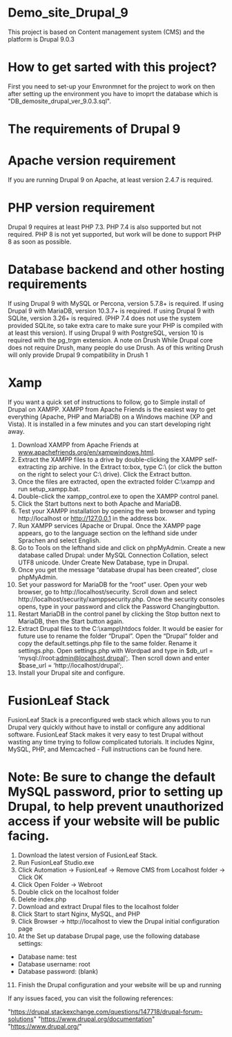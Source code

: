 # Demo_site_Drupal_9
This project is based on Content management system (CMS) and the platform is Drupal 9.0.3

# How to get sarted with this project?
First you need to set-up your Envronmnet for the project to work on then after setting up the environment you have to imoprt the database which is "DB_demosite_drupal_ver_9.0.3.sql".

# The requirements of Drupal 9

# Apache version requirement
If you are running Drupal 9 on Apache, at least version 2.4.7 is required.

# PHP version requirement
Drupal 9 requires at least PHP 7.3. PHP 7.4 is also supported but not required. PHP 8 is not yet supported, but work will be done to support PHP 8 as soon as possible.

# Database backend and other hosting requirements
If using Drupal 9 with MySQL or Percona, version 5.7.8+ is required.
If using Drupal 9 with MariaDB, version 10.3.7+ is required.
If using Drupal 9 with SQLite, version 3.26+ is required. (PHP 7.4 does not use the system provided SQLite, so take extra care to make sure your PHP is compiled with at least this version).
If using Drupal 9 with PostgreSQL, version 10 is required with the pg_trgm extension. 
A note on Drush
While Drupal core does not require Drush, many people do use Drush. As of this writing Drush will only provide Drupal 9 compatibility in Drush 1

# Xamp
If you want a quick set of instructions to follow, go to Simple install of Drupal on XAMPP. XAMPP from Apache Friends is the easiest way to get everything (Apache, PHP and MariaDB) on a Windows machine (XP and Vista). It is installed in a few minutes and you can start developing right away.

1. Download XAMPP from Apache Friends at www.apachefriends.org/en/xampwindows.html.
2. Extract the XAMPP files to a drive by double-clicking the XAMPP self-extracting zip archive. In the Extract to:box, type C:\ (or click the button on the right to select your C:\ drive). Click the Extract button.
3. Once the files are extracted, open the extracted folder C:\xampp and run setup_xampp.bat.
4. Double-click the xampp_control.exe to open the XAMPP control panel.
5. Click the Start buttons next to both Apache and MariaDB.
6. Test your XAMPP installation by opening the web browser and typing http://localhost or http://127.0.0.1 in the address box.
7. Run XAMPP services (Apache or Drupal. Once the XAMPP page appears, go to the language section on the lefthand side under Sprachen and select English.
8. Go to Tools on the lefthand side and click on phpMyAdmin. Create a new database called Drupal: under MySQL Connection Collation, select UTF8 unicode. Under Create New Database, type in Drupal.
9. Once you get the message “database drupal has been created”, close phpMyAdmin.
10. Set your password for MariaDB for the “root” user. Open your web browser, go to http://localhost/security. Scroll down and select http://localhost/security/xamppsecurity.php. Once the security consoles opens, type in your password and click the Password Changingbutton.
11. Restart MariaDB in the control panel by clicking the Stop button next to MariaDB, then the Start button again.
12. Extract Drupal files to the C:\xampp\htdocs folder. It would be easier for future use to rename the folder “Drupal”. Open the “Drupal” folder and copy the default.settings.php file to the same folder. Rename it settings.php. Open settings.php with Wordpad and type in $db_url = ‘mysql://root:admin@localhost.drupal’;. Then scroll down and enter $base_url = ‘http://localhost/drupal’;.
13. Install your Drupal site and configure.

# FusionLeaf Stack
FusionLeaf Stack is a preconfigured web stack which allows you to run Drupal very quickly without have to install or configure any additional software. FusionLeaf Stack makes it very easy to test Drupal without wasting any time trying to follow complicated tutorials. It includes Nginx, MySQL, PHP, and Memcached - Full instructions can be found here.

# Note: Be sure to change the default MySQL password, prior to setting up Drupal, to help prevent unauthorized access if your website will be public facing.

1. Download the latest version of FusionLeaf Stack.
2. Run FusionLeaf Studio.exe
3. Click Automation -> FusionLeaf -> Remove CMS from Localhost folder -> Click OK
4. Click Open Folder -> Webroot
5. Double click on the localhost folder
6. Delete index.php
7. Download and extract Drupal files to the localhost folder
8. Click Start to start Nginx, MySQL, and PHP
9. Click Browser -> http://localhost to view the Drupal initial configuration page
10. At the Set up database Drupal page, use the following database settings:
* Database name: test
* Database username: root
* Database password: (blank)

11. Finish the Drupal configuration and your website will be up and running

If any issues faced, you can visit the following references:

"https://drupal.stackexchange.com/questions/147718/drupal-forum-solutions"
"https://www.drupal.org/documentation"
"https://www.drupal.org/"

